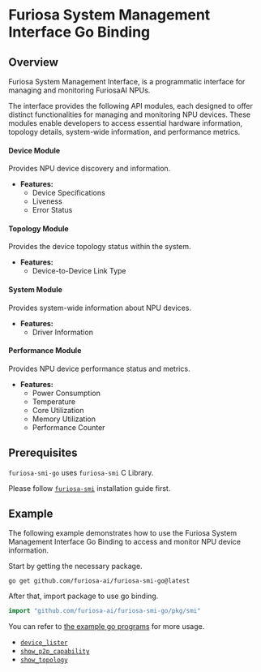 # Furiosa System Management Interface Go Binding

## Overview
Furiosa System Management Interface, is a programmatic interface for managing and monitoring FuriosaAI NPUs.

The interface provides the following API modules, each designed to offer distinct functionalities for managing and monitoring NPU devices.
These modules enable developers to access essential hardware information, topology details, system-wide information, and performance metrics.

#### Device Module
Provides NPU device discovery and information.

- **Features:**
    - Device Specifications
    - Liveness
    - Error Status

#### Topology Module
Provides the device topology status within the system.

- **Features:**
    - Device-to-Device Link Type

#### System Module
Provides system-wide information about NPU devices.

- **Features:**
    - Driver Information

#### Performance Module
Provides NPU device performance status and metrics.

- **Features:**
    - Power Consumption
    - Temperature
    - Core Utilization
    - Memory Utilization
    - Performance Counter

## Prerequisites

`furiosa-smi-go` uses `furiosa-smi` C Library.

Please follow [`furiosa-smi`](https://github.com/furiosa-ai/furiosa-smi) installation guide first.

## Example
The following example demonstrates how to use the Furiosa System Management Interface Go Binding to access and monitor NPU device information.

Start by getting the necessary package.

```shell
go get github.com/furiosa-ai/furiosa-smi-go@latest
```

After that, import package to use go binding.

```go
import "github.com/furiosa-ai/furiosa-smi-go/pkg/smi"
```

You can refer to [the example go programs](example) for more usage.
- [`device_lister`](example/device_lister/device_lister.go)
- [`show_p2p_capability`](example/show_p2p_capability/show_p2p_capability.go)
- [`show_topology`](example/show_topology/show_topology.go)
